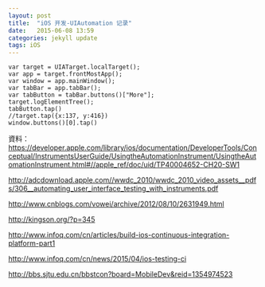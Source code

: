 ```yaml
---
layout: post
title:  "iOS 开发-UIAutomation 记录"
date:   2015-06-08 13:59
categories: jekyll update
tags: iOS
---
```


```
var target = UIATarget.localTarget();
var app = target.frontMostApp();
var window = app.mainWindow();
var tabBar = app.tabBar();
var tabButton = tabBar.buttons()["More"];
target.logElementTree();
tabButton.tap()
//target.tap({x:137, y:416})
window.buttons()[0].tap()
```

資料：
<https://developer.apple.com/library/ios/documentation/DeveloperTools/Conceptual/InstrumentsUserGuide/UsingtheAutomationInstrument/UsingtheAutomationInstrument.html#//apple_ref/doc/uid/TP40004652-CH20-SW1>

<http://adcdownload.apple.com//wwdc_2010/wwdc_2010_video_assets__pdfs/306__automating_user_interface_testing_with_instruments.pdf>

<http://www.cnblogs.com/vowei/archive/2012/08/10/2631949.html>

<http://kingson.org/?p=345>

<http://www.infoq.com/cn/articles/build-ios-continuous-integration-platform-part1>

<http://www.infoq.com/cn/news/2015/04/ios-testing-ci>

<http://bbs.sjtu.edu.cn/bbstcon?board=MobileDev&reid=1354974523>
